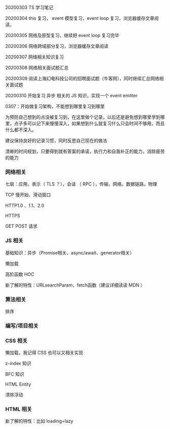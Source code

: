 20200303 TS 学习笔记

20200304 this 复习， event 模型复习，event loop 复习，浏览器缓存文章阅读，

20200305 网络及原型复习，继续把 event loop 复习完毕

20200306 网络跨域部分复习，浏览器缓存文章阅读

20200307 网络相关知识复习

20200308 网络相关面试题汇总

20200309 阅读上海幻电科技公司的招聘面试题（牛客网），同时继续汇总网络相关面试题

20200310 开始复习 异步 相关的 JS 知识，实现一个 event  emitter

0307：开始做复习架构，不能想到哪里复习到哪里

为预防自己想到的点没被复习到，在这里做个记录，以后还是避免想到哪里学到哪里，点子多可以记下来慢慢深入，如果想到什么就复习什么只会时间不够用，而且什么都不深入。

建议保持良好的记录习惯，同时反思自己现在的做法

清晰的时间规划，只要得到就有答案的承诺，执行力和自我补正的能力，消除疲劳的能力

### 网络相关
七层：应用，表示（ TLS ？），会话 （ RPC ），传输，网络，数据链路，物理

TCP 慢开始、滑动窗口

HTTP1.0 、1.1、2.0

HTTPS

GET POST 请求



### JS 相关

基础知识：异步（Promise相关、async/await、generator相关）

懒加载

高阶函数 HOC

新了解的特性：URLsearchParam、fetch函数（建议详细读读 MDN ）

### 算法相关
排序

###  编写/项目相关



### CSS 相关
懒加载，我记得 CSS 也可以又相关实现

z-index 知识

BFC 知识

HTML Entity

清除浮动





### HTML 相关
新了解的特性：比如 loading=lazy




